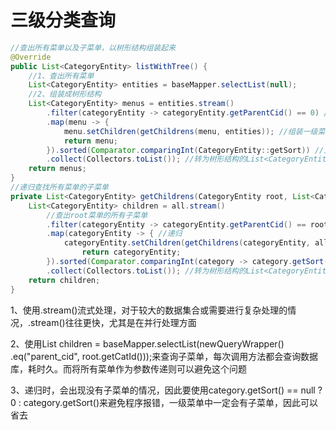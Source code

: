 # 三级分类查询

```java
//查出所有菜单以及子菜单，以树形结构组装起来
@Override
public List<CategoryEntity> listWithTree() {
	//1、查出所有菜单
	List<CategoryEntity> entities = baseMapper.selectList(null);
	//2、组装成树形结构
	List<CategoryEntity> menus = entities.stream()
		.filter(categoryEntity -> categoryEntity.getParentCid() == 0) //找到所有的一级菜单
		.map(menu -> {
			menu.setChildren(getChildrens(menu, entities)); //组装一级菜单的子菜单
			return menu;
		}).sorted(Comparator.comparingInt(CategoryEntity::getSort)) //对一级菜单进行排序
		.collect(Collectors.toList()); //转为树形结构的List<CategoryEntity>
	return menus;
}
//递归查找所有菜单的子菜单
private List<CategoryEntity> getChildrens(CategoryEntity root, List<CategoryEntity> all){
	List<CategoryEntity> children = all.stream()
		//查出root菜单的所有子菜单
        .filter(categoryEntity -> categoryEntity.getParentCid() == root.getCatId()) 
	    .map(categoryEntity -> { //递归
            categoryEntity.setChildren(getChildrens(categoryEntity, all));
                return categoryEntity;
        }).sorted(Comparator.comparingInt(category -> category.getSort() == null ? 0 : 			 category.getSort())) //对子菜单进行排序，对空的sort属性设置为0
        .collect(Collectors.toList()); //转为树形结构的List<CategoryEntity>
    return children;
}
```

1、使用.stream()流式处理，对于较大的数据集合或需要进行复杂处理的情况，.stream()往往更快，尤其是在并行处理方面

2、使用List<CategoryEntity> children = baseMapper.selectList(newQueryWrapper<CategoryEntity>() .eq("parent_cid", root.getCatId()));来查询子菜单，每次调用方法都会查询数据库，耗时久。而将所有菜单作为参数传递则可以避免这个问题

3、递归时，会出现没有子菜单的情况，因此要使用category.getSort() == null ? 0 : category.getSort()来避免程序报错，一级菜单中一定会有子菜单，因此可以省去
